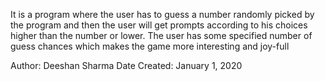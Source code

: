 It is a program where the user has to guess a number randomly picked by the program and then the user will get prompts according to his choices higher than the number or lower. The user has some specified number of guess chances which makes the game more interesting and joy-full

Author: Deeshan Sharma
Date Created: January 1, 2020
